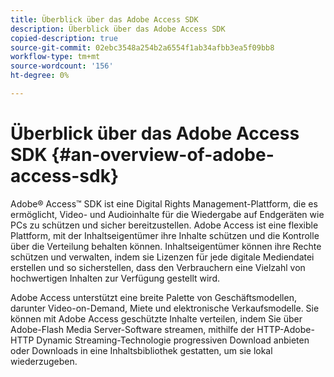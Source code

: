 ```yaml
---
title: Überblick über das Adobe Access SDK
description: Überblick über das Adobe Access SDK
copied-description: true
source-git-commit: 02ebc3548a254b2a6554f1ab34afbb3ea5f09bb8
workflow-type: tm+mt
source-wordcount: '156'
ht-degree: 0%

---
```


# Überblick über das Adobe Access SDK {#an-overview-of-adobe-access-sdk}

Adobe® Access™ SDK ist eine Digital Rights Management-Plattform, die es ermöglicht, Video- und Audioinhalte für die Wiedergabe auf Endgeräten wie PCs zu schützen und sicher bereitzustellen. Adobe Access ist eine flexible Plattform, mit der Inhaltseigentümer ihre Inhalte schützen und die Kontrolle über die Verteilung behalten können. Inhaltseigentümer können ihre Rechte schützen und verwalten, indem sie Lizenzen für jede digitale Mediendatei erstellen und so sicherstellen, dass den Verbrauchern eine Vielzahl von hochwertigen Inhalten zur Verfügung gestellt wird.

Adobe Access unterstützt eine breite Palette von Geschäftsmodellen, darunter Video-on-Demand, Miete und elektronische Verkaufsmodelle. Sie können mit Adobe Access geschützte Inhalte verteilen, indem Sie über Adobe-Flash Media Server-Software streamen, mithilfe der HTTP-Adobe-HTTP Dynamic Streaming-Technologie progressiven Download anbieten oder Downloads in eine Inhaltsbibliothek gestatten, um sie lokal wiederzugeben.
